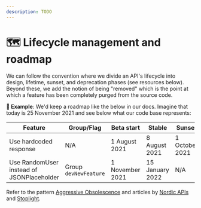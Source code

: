 ```yaml
---
description: TODO
---
```


# 🗺 Lifecycle management and roadmap

We can follow the convention where we divide an API's lifecycle into design, lifetime, sunset, and deprecation phases (see resources below). Beyond these, we add the notion of being "removed" which is the point at which a feature has been completely purged from the source code.

**🎯 Example**: We'd keep a roadmap like the below in our docs. Imagine that today is 25 November 2021 and see below what our code base represents:

| Feature                                   | Group/Flag            | Beta start      | Stable          | Sunset         | Deprecated       | Removed         |
| ----------------------------------------- | --------------------- | --------------- | --------------- | -------------- | ---------------- | --------------- |
| Use hardcoded response                    | N/A                   | 1 August 2021   | 8 August 2021   | 1 October 2021 | 15 November 2021 | 15 January 2022 |
| Use RandomUser instead of JSONPlaceholder | Group `devNewFeature` | 1 November 2021 | 15 January 2022 | N/A            | N/A              | N/A             |

Refer to the pattern [Aggressive Obsolescence](https://microservice-api-patterns.org/patterns/evolution/AggressiveObsolescence.html) and articles by [Nordic APIs](https://nordicapis.com/how-to-smartly-sunset-and-deprecate-apis/) and [Stoplight](https://blog.stoplight.io/deprecating-api-endpoints).

